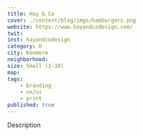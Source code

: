 ```yaml
---
title: Hay & Co
cover: ./content/blog/imgs/hamburgers.png
website: https://www.hayandcodesign.com/
twit: 
inst: hayandcodesign
category: H
city: Kenmore
neighborhood:
size: Small (1-10)
map: 
tags:
    - branding
    - ux/ui
    - print
published: true
---
```


Description
